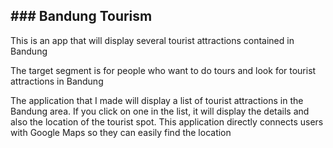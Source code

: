 <h2>### Bandung Tourism</h2>

This is an app that will display several tourist attractions contained in Bandung

The target segment is for people who want to do tours and look for tourist attractions in Bandung

The application that I made will display a list of tourist attractions in the Bandung area. If you click on one in the list, it will display the details and also the location of the tourist spot. This application directly connects users with Google Maps so they can easily find the location
